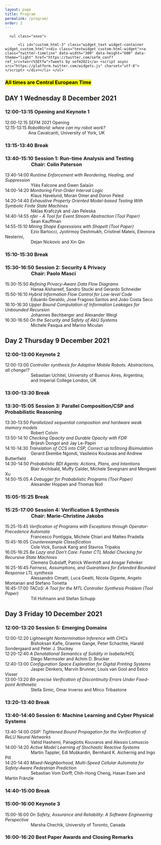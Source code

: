 ```yaml
---
layout: page
title: Program
permalink: /program/
order: 2
---
```


<div id="secondary" class="widget-area sidey" role="complementary">

      <ul class="xoxo">

          <li id="custom_html-3" class="widget_text widget-container widget_custom_html"><div class="textwidget custom-html-widget"><a class="twitter-timeline" data-width="300" data-height="600" data-theme="light" href="https://twitter.com/sefm_conf?ref_src=twsrc%5Etfw">Tweets by sefm2021</a> <script async src="https://platform.twitter.com/widgets.js" charset="utf-8"></script> </div></li>	</ul>
</div>

<h3><mark>All times are Central European Time</mark></h3>

<h2><b>DAY 1 Wednesday 8 December 2021</b></h2>

<h3 class="prog"><b>12:00-13:15 Opening and Keynote 1</b></h3>
<p>12:00-12:15  SEFM 2021 Opening <br>
12:15-13:15  <em>RoboWorld: where can my robot work?</em> <br>
&emsp;&emsp;&emsp;&emsp;&emsp;&ensp;Ana Cavalcanti, University of York, UK</p>

<h3><b>13:15-13:40 Break</b></h3>

<h3 class="prog"><b>13:40-15:10 Session 1: Run-time Analysis and Testing</b><br>
&emsp;&emsp;&emsp;&emsp;&emsp;&nbsp;<b>Chair: Colin Paterson</b></h3>
<p>13:40-14:00 <em>Runtime Enforcement with Reordering, Healing, and Suppression</em> <br>
&emsp;&emsp;&emsp;&emsp;&emsp;&ensp;&nbsp;&nbsp;Yliès Falcone and Gwen Salaün <br>
14:00-14:20 <em>Monitoring First-Order Interval Logic</em> <br>
&emsp;&emsp;&emsp;&emsp;&emsp;&ensp;&nbsp;&nbsp;Klaus Havelund, Moran Omer and Doron Peled <br>
14:20-14:40 <em>Exhaustive Property Oriented Model-based Testing With Symbolic Finite State Machines</em> <br>
&emsp;&emsp;&emsp;&emsp;&emsp;&ensp;&nbsp;&nbsp;Niklas Krafczyk and Jan Peleska <br>
14:40-14:55 <em>nfer - A Tool for Event Stream Abstraction (Tool Paper)</em> <br>
&emsp;&emsp;&emsp;&emsp;&emsp;&ensp;&nbsp;&nbsp;Sean Kauffman <br>
14:55-15:10 <em>Mining Shape Expressions with ShapeIt (Tool Paper)</em> <br>
&emsp;&emsp;&emsp;&emsp;&emsp;&ensp;&nbsp;&nbsp;Ezio Bartocci, Jyotirmoy Deshmukh, Cristinel Mateis, Eleonora Nesterini, <br>
&emsp;&emsp;&emsp;&emsp;&emsp;&ensp;&nbsp;&nbsp;Dejan Nickovic and Xin Qin
</p>

<h3><b>15:10-15:30 Break</b></h3>

<h3 class="prog"><b>15:30-16:50 Session 2: Security & Privacy</b><br>
&emsp;&emsp;&emsp;&emsp;&emsp;&nbsp;<b>Chair: Paolo Masci</b></h3>
<p>15:30-15:50 <em>Refining Privacy-Aware Data Flow Diagrams</em> <br>
&emsp;&emsp;&emsp;&emsp;&emsp;&ensp;&nbsp;&nbsp;Hanaa Alshareef, Sandro Stucki and Gerardo Schneider <br>
15:50-16:10 <em>Hybrid Information Flow Control for Low-level Code</em> <br>
&emsp;&emsp;&emsp;&emsp;&emsp;&ensp;&nbsp;&nbsp;Eduardo Geraldo, Jose Fragoso Santos and João Costa Seco <br>
16:10-16:30 <em>Upper Bound Computation of Information Leakages for Unbounded Recursion</em> <br>
&emsp;&emsp;&emsp;&emsp;&emsp;&ensp;&nbsp;&nbsp;Johannes Bechberger and Alexander Weigl <br>
16:30-16:50 <em>On the Security and Safety of AbU Systems</em> <br>
&emsp;&emsp;&emsp;&emsp;&emsp;&ensp;&nbsp;&nbsp;Michele Pasqua and Marino Miculan
</p>

<h2><b>Day 2 Thursday 9 December 2021</b></h2>

<h3 class="prog"><b>12:00-13:00 Keynote 2</b></h3>
<p>12:00-13:00 <em>Controller synthesis for Adaptive Mobile Robots. Abstractions, all change!?</em> <br>
&emsp;&emsp;&emsp;&emsp;&emsp;&ensp;&nbsp;&nbsp;Sebastian Uchitel, University of Buenos Aires, Argentina; <br>
&emsp;&emsp;&emsp;&emsp;&emsp;&ensp;&nbsp;&nbsp;and Imperial College London, UK
</p>

<h3><b>13:00-13:30 Break</b></h3>

<h3 class="prog"><b>13:30-15:05 Session 3: Parallel Composition/CSP and Probabilistic Reasoning</b></h3>
<p> 13:30-13:50 <em>Parallelized sequential composition and hardware weak memory models</em> <br>
&emsp;&emsp;&emsp;&emsp;&emsp;&ensp;&nbsp;&nbsp;Robert Colvin <br>
13:50-14:10 <em>Checking Opacity and Durable Opacity with FDR</em> <br>
&emsp;&emsp;&emsp;&emsp;&emsp;&ensp;&nbsp;&nbsp;Brijesh Dongol and Jay Le-Papin <br>
14:10-14:30 <em>Translation of CCS into CSP, Correct up toStrong Bisimulation</em> <br>
&emsp;&emsp;&emsp;&emsp;&emsp;&ensp;&nbsp;&nbsp;Gerard Ekembe Ngondi, Vasileios Koutavas and Andrew Butterfield<br>
14:30-14:50 <em>Probabilistic BDI Agents: Actions, Plans, and Intentions</em> <br>
&emsp;&emsp;&emsp;&emsp;&emsp;&ensp;&nbsp;&nbsp;Blair Archibald, Muffy Calder, Michele Sevegnani and Mengwei Xu <br>
14:50-15:05 <em>A Debugger for Probabilistic Programs (Tool Paper)</em> <br>
&emsp;&emsp;&emsp;&emsp;&emsp;&ensp;&nbsp;&nbsp;Alexander Hoppen and Thomas Noll
</p>

<h3><b>15:05-15:25 Break</b></h3>

<h3 class="prog"><b>15:25-17:00 Session 4: Verification & Synthesis</b><br>
&emsp;&emsp;&emsp;&emsp;&emsp;&nbsp;<b>Chair: Marie-Christine Jakobs</b></h3>
<p>15:25-15:45 <em>Verification of Programs with Exceptions through Operator-Precedence Automata</em> <br>
&emsp;&emsp;&emsp;&emsp;&emsp;&ensp;&nbsp;&nbsp;Francesco Pontiggia, Michele Chiari and Matteo Pradella <br>
15:45-16:05 <em>Counterexample Classification</em> <br>
&emsp;&emsp;&emsp;&emsp;&emsp;&ensp;&nbsp;&nbsp;Cole Vick, Eunsuk Kang and Stavros Tripakis <br>
16:05-16:25 <em>Be Lazy and Don’t Care: Faster CTL Model Checking for Recursive State Machines</em> <br>
&emsp;&emsp;&emsp;&emsp;&emsp;&ensp;&nbsp;&nbsp;Clemens Dubslaff, Patrick Wienhöft and Ansgar Fehnker <br>
16:25-16:45 <em>Fairness, Assumptions, and Guarantees for Extended Bounded Response LTL synthesis</em> <br>
&emsp;&emsp;&emsp;&emsp;&emsp;&ensp;&nbsp;&nbsp;Alessandro Cimatti, Luca Geatti, Nicola Gigante, Angelo Montanari and Stefano Tonetta <br>
16:45-17:00 <em>TACoS: A Tool for the MTL Controller Synthesis Problem (Tool Paper)</em> <br>
&emsp;&emsp;&emsp;&emsp;&emsp;&ensp;&nbsp;&nbsp;Till Hofmann and Stefan Schupp
</p>

<h2><b>Day 3 Friday 10 December 2021</b></h2>

<h3 class="prog"><b>12:00-13:20 Session 5: Emerging Domains</b></h3>
<p>12:00-12:20 <em>Lightweight Nontermination Inference with CHCs</em> <br>
&emsp;&emsp;&emsp;&emsp;&emsp;&ensp;&nbsp;&nbsp;Bishoksan Kafle, Graeme Gange, Peter Schachte, Harald Sondergaard and Peter J. Stuckey <br>
12:20-12:40 <em>A Denotational Semantics of Solidity in Isabelle/HOL</em> <br>
&emsp;&emsp;&emsp;&emsp;&emsp;&ensp;&nbsp;&nbsp;Diego Marmsoler and Achim D. Brucker <br>
12:40-13:00 <em>Configuration Space Exploration for Digital Printing Systems</em> <br>
&emsp;&emsp;&emsp;&emsp;&emsp;&ensp;&nbsp;&nbsp;Jasper Denkers, Marvin Brunner, Louis van Gool and Eelco Visser <br>
13:00-13:20 <em>Bit-precise Verification of Discontinuity Errors Under Fixed-point Arithmetic</em> <br>
&emsp;&emsp;&emsp;&emsp;&emsp;&ensp;&nbsp;&nbsp;Stella Simic, Omar Inverso and Mirco Tribastone
</p>

<h3><b>13:20-13:40 Break</b></h3>

<h3 class="prog"><b>13:40-14:40 Session 6: Machine Learning and Cyber Physical Systems</b></h3>
<p>13:40-14:00 <em>OSIP: Tightened Bound Propagation for the Verification of ReLU Neural Networks</em> <br>
&emsp;&emsp;&emsp;&emsp;&emsp;&ensp;&nbsp;&nbsp;Vahid Hashemi, Panagiotis Kouvaros and Alessio Lomuscio <br>
14:00-14:20 <em>Active Model Learning of Stochastic Reactive Systems</em> <br>
&emsp;&emsp;&emsp;&emsp;&emsp;&ensp;&nbsp;&nbsp;Martin Tappler, Edi Muškardin, Bernhard K. Aichernig and Ingo Pill <br>
14:20-14:40 <em>Mixed-Neighborhood, Multi-Speed Cellular Automata for Safety-Aware Pedestrian Prediction</em> <br>
&emsp;&emsp;&emsp;&emsp;&emsp;&ensp;&nbsp;&nbsp;Sebastian Vom Dorff, Chih-Hong Cheng, Hasan Esen and Martin Fränzle
</p>

<h3><b>14:40-15:00 Break</b></h3>

<h3 class="prog"><b>15:00-16:00 Keynote 3</b></h3>
<p>15:00-16:00 <em>On Safety, Assurance and Reliability: A Software Engineering Perspective</em> <br>
&emsp;&emsp;&emsp;&emsp;&emsp;&ensp;&nbsp;&nbsp;Marsha Chechik, University of Toronto, Canada
</p>

<h3><b>16:00-16:20 Best Paper Awards and Closing Remarks</b></h3>
